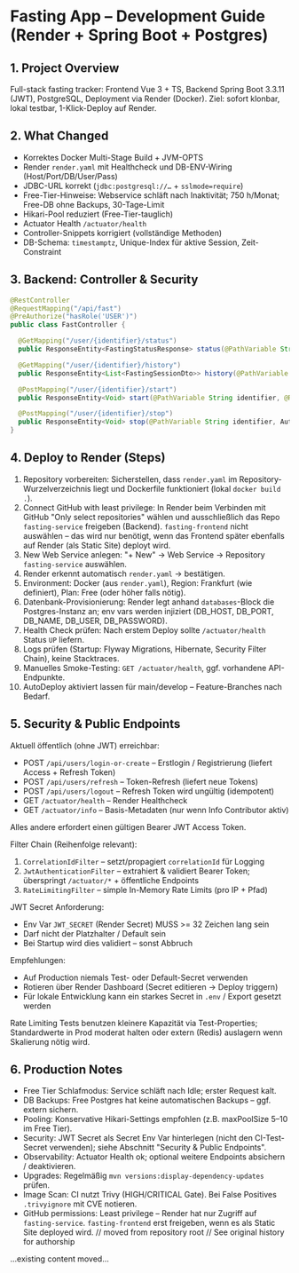 # Fasting App – Development Guide (Render + Spring Boot + Postgres)

## 1. Project Overview
Full-stack fasting tracker: Frontend Vue 3 + TS, Backend Spring Boot 3.3.11 (JWT), PostgreSQL, Deployment via Render (Docker). Ziel: sofort klonbar, lokal testbar, 1-Klick-Deploy auf Render.

## 2. What Changed
- Korrektes Docker Multi-Stage Build + JVM-OPTS
- Render `render.yaml` mit Healthcheck und DB-ENV-Wiring (Host/Port/DB/User/Pass)
- JDBC-URL korrekt (`jdbc:postgresql://…` + `sslmode=require`)
- Free-Tier-Hinweise: Webservice schläft nach Inaktivität; 750 h/Monat; Free-DB ohne Backups, 30-Tage-Limit
- Hikari-Pool reduziert (Free-Tier-tauglich)
- Actuator Health `/actuator/health`
- Controller-Snippets korrigiert (vollständige Methoden)
- DB-Schema: `timestamptz`, Unique-Index für aktive Session, Zeit-Constraint

## 3. Backend: Controller & Security
```java
@RestController
@RequestMapping("/api/fast")
@PreAuthorize("hasRole('USER')")
public class FastController {

  @GetMapping("/user/{identifier}/status")
  public ResponseEntity<FastingStatusResponse> status(@PathVariable String identifier, Authentication auth) { /* ... */ }

  @GetMapping("/user/{identifier}/history")
  public ResponseEntity<List<FastingSessionDto>> history(@PathVariable String identifier, Authentication auth) { /* ... */ }

  @PostMapping("/user/{identifier}/start")
  public ResponseEntity<Void> start(@PathVariable String identifier, @RequestBody StartRequest req, Authentication auth) { /* ... */ }

  @PostMapping("/user/{identifier}/stop")
  public ResponseEntity<Void> stop(@PathVariable String identifier, Authentication auth) { /* ... */ }
}
```

## 4. Deploy to Render (Steps)

1. Repository vorbereiten: Sicherstellen, dass `render.yaml` im Repository-Wurzelverzeichnis liegt und Dockerfile funktioniert (lokal `docker build .`).
2. Connect GitHub with least privilege: In Render beim Verbinden mit GitHub "Only select repositories" wählen und ausschließlich das Repo `fasting-service` freigeben (Backend). `fasting-frontend` nicht auswählen – das wird nur benötigt, wenn das Frontend später ebenfalls auf Render (als Static Site) deployt wird.
3. New Web Service anlegen: "+ New" → Web Service → Repository `fasting-service` auswählen.
4. Render erkennt automatisch `render.yaml` → bestätigen.
5. Environment: Docker (aus `render.yaml`), Region: Frankfurt (wie definiert), Plan: Free (oder höher falls nötig).
6. Datenbank-Provisionierung: Render legt anhand `databases`-Block die Postgres-Instanz an; env vars werden injiziert (DB_HOST, DB_PORT, DB_NAME, DB_USER, DB_PASSWORD).
7. Health Check prüfen: Nach erstem Deploy sollte `/actuator/health` Status `UP` liefern.
8. Logs prüfen (Startup: Flyway Migrations, Hibernate, Security Filter Chain), keine Stacktraces.
9. Manuelles Smoke-Testing: `GET /actuator/health`, ggf. vorhandene API-Endpunkte.
10. AutoDeploy aktiviert lassen für main/develop – Feature-Branches nach Bedarf.

## 5. Security & Public Endpoints

Aktuell öffentlich (ohne JWT) erreichbar:

- POST `/api/users/login-or-create` – Erstlogin / Registrierung (liefert Access + Refresh Token)
- POST `/api/users/refresh` – Token-Refresh (liefert neue Tokens)
- POST `/api/users/logout` – Refresh Token wird ungültig (idempotent)
- GET `/actuator/health` – Render Healthcheck
- GET `/actuator/info` – Basis-Metadaten (nur wenn Info Contributor aktiv)

Alles andere erfordert einen gültigen Bearer JWT Access Token.

Filter Chain (Reihenfolge relevant):
1. `CorrelationIdFilter` – setzt/propagiert `correlationId` für Logging
2. `JwtAuthenticationFilter` – extrahiert & validiert Bearer Token; überspringt `/actuator/*` + öffentliche Endpoints
3. `RateLimitingFilter` – simple In-Memory Rate Limits (pro IP + Pfad)

JWT Secret Anforderung:
- Env Var `JWT_SECRET` (Render Secret) MUSS >= 32 Zeichen lang sein
- Darf nicht der Platzhalter / Default sein
- Bei Startup wird dies validiert – sonst Abbruch

Empfehlungen:
- Auf Production niemals Test- oder Default-Secret verwenden
- Rotieren über Render Dashboard (Secret editieren → Deploy triggern)
- Für lokale Entwicklung kann ein starkes Secret in `.env` / Export gesetzt werden

Rate Limiting Tests benutzen kleinere Kapazität via Test-Properties; Standardwerte in Prod moderat halten oder extern (Redis) auslagern wenn Skalierung nötig wird.

## 6. Production Notes

- Free Tier Schlafmodus: Service schläft nach Idle; erster Request kalt.
- DB Backups: Free Postgres hat keine automatischen Backups – ggf. extern sichern.
- Pooling: Konservative Hikari-Settings empfohlen (z.B. maxPoolSize 5–10 im Free Tier).
- Security: JWT Secret als Secret Env Var hinterlegen (nicht den CI-Test-Secret verwenden); siehe Abschnitt "Security & Public Endpoints".
- Observability: Actuator Health ok; optional weitere Endpoints absichern / deaktivieren.
- Upgrades: Regelmäßig `mvn versions:display-dependency-updates` prüfen.
- Image Scan: CI nutzt Trivy (HIGH/CRITICAL Gate). Bei False Positives `.trivyignore` mit CVE notieren.
- GitHub permissions: Least privilege – Render hat nur Zugriff auf `fasting-service`. `fasting-frontend` erst freigeben, wenn es als Static Site deployed wird.
// moved from repository root
// See original history for authorship

...existing content moved...
